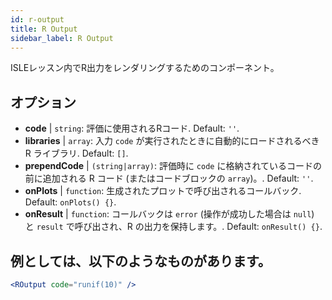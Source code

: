 ```yaml
---
id: r-output
title: R Output
sidebar_label: R Output
---
```


ISLEレッスン内でR出力をレンダリングするためのコンポーネント。

## オプション

* __code__ | `string`: 評価に使用されるRコード. Default: `''`.
* __libraries__ | `array`: 入力 `code` が実行されたときに自動的にロードされるべき R ライブラリ. Default: `[]`.
* __prependCode__ | `(string|array)`: 評価時に `code` に格納されているコードの前に追加される R コード (またはコードブロックの `array`)。. Default: `''`.
* __onPlots__ | `function`: 生成されたプロットで呼び出されるコールバック. Default: `onPlots() {}`.
* __onResult__ | `function`: コールバックは `error` (操作が成功した場合は `null`) と `result` で呼び出され、R の出力を保持します。. Default: `onResult() {}`.


## 例としては、以下のようなものがあります。

```jsx live
<ROutput code="runif(10)" />
```

